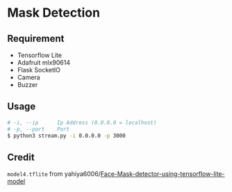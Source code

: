 # Mask Detection

## Requirement
- Tensorflow Lite
- Adafruit mlx90614
- Flask SocketIO
- Camera
- Buzzer

## Usage
```bash
# -i, --ip      Ip Address (0.0.0.0 = localhost)
# -p, --port    Port
$ python3 stream.py -i 0.0.0.0 -p 3000
```

## Credit
`model4.tflite` from yahiya6006/[Face-Mask-detector-using-tensorflow-lite-model](https://github.com/yahiya6006/Face-Mask-detector-using-tensorflow-lite-model)